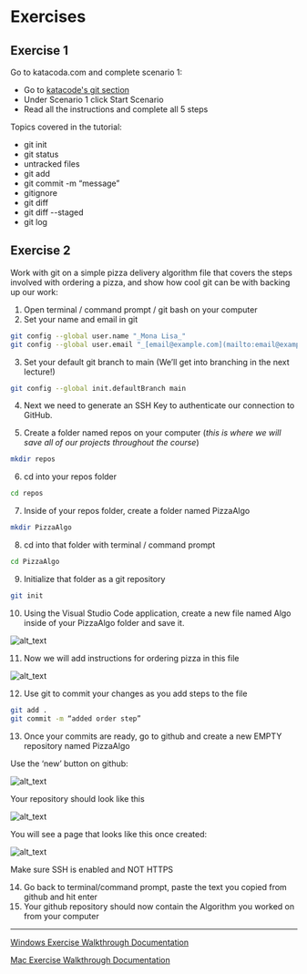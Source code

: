 # Exercises

## Exercise 1

Go to katacoda.com and complete scenario 1:

- Go to [katacode's git section](https://www.katacoda.com/courses/git)
- Under Scenario 1 click Start Scenario
- Read all the instructions and complete all 5 steps

Topics covered in the tutorial:

- git init
- git status
- untracked files
- git add
- git commit -m “message”
- gitignore
- git diff
- git diff --staged
- git log

## Exercise 2

Work with git on a simple pizza delivery algorithm file that covers the steps involved with ordering a pizza, and show how cool git can be with backing up our work:

1. Open terminal / command prompt / git bash on your computer
2. Set your name and email in git

```sh
git config --global user.name "_Mona Lisa_"
git config --global user.email "_[email@example.com](mailto:email@example.com)_"
```

3. Set your default git branch to main (We’ll get into branching in the next lecture!)

```sh
git config --global init.defaultBranch main
```

4. Next we need to generate an SSH Key to authenticate our connection to GitHub.

5. Create a folder named repos on your computer (_this is where we will save all of our projects throughout the course_)

```sh
mkdir repos
```

6. cd into your repos folder

```sh
cd repos
```

7. Inside of your repos folder, create a folder named PizzaAlgo

```sh
mkdir PizzaAlgo
```

8. cd into that folder with terminal / command prompt

```sh
cd PizzaAlgo
```

9. Initialize that folder as a git repository

```sh
git init
```

10. Using the Visual Studio Code application, create a new file named Algo inside of your PizzaAlgo folder and save it.

![alt_text](/assets/images/lectures/Git%20Intro/pic6.png "image_tooltip")

11. Now we will add instructions for ordering pizza in this file

![alt_text](/assets/images/lectures/Git%20Intro/pic7.png "image_tooltip")

12. Use git to commit your changes as you add steps to the file

```sh
git add .
git commit -m “added order step”
```

13. Once your commits are ready, go to github and create a new EMPTY repository named PizzaAlgo

Use the ‘new’ button on github:

![alt_text](/assets/images/lectures/Git%20Intro/pic8.png "image_tooltip")

Your repository should look like this

![alt_text](/assets/images/lectures/Git%20Intro/pic9.png "image_tooltip")

You will see a page that looks like this once created:

![alt_text](/assets/images/lectures/Git%20Intro/pic10.png "image_tooltip")

Make sure SSH is enabled and NOT HTTPS

14. Go back to terminal/command prompt, paste the text you copied from github and hit enter
15. Your github repository should now contain the Algorithm you worked on from your computer

---

[Windows Exercise Walkthrough Documentation](https://docs.google.com/document/d/1KtSjsFNv_XmiY9rvSN93BzmCUmlIlwgcfTVeRMLOyHw/edit?usp=sharing)

[Mac Exercise Walkthrough Documentation](https://docs.google.com/document/d/1aoUouylRs9ZeRDrRq96pdtpAZNKFfWRSUzbkFrBxhIg/edit?usp=sharing)

<br>

